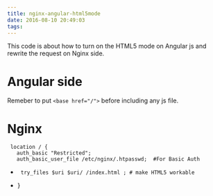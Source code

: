 ```yaml
---
title: nginx-angular-html5mode
date: 2016-08-10 20:49:03
tags:
---
```


This code is about how to turn on the HTML5 mode on Angular js and rewrite the request on Nginx side.


# Angular side

Remeber to put `<base href="/">` before including any js file.


# Nginx

     location / {
       auth_basic "Restricted";
       auth_basic_user_file /etc/nginx/.htpasswd;  #For Basic Auth
+      try_files $uri $uri/ /index.html ; # make HTML5 workable
+
     }
